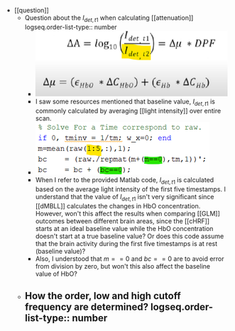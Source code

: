- [[question]]
	- Question about the $I_{det, t1}$ when calculating [[attenuation]]
	  logseq.order-list-type:: number
		- ![image.png](../assets/image_1717141106242_0.png)
		- I saw some resources mentioned that baseline value, $I_{det, t1}$ is commonly calculated by averaging [[light intensity]] over entire scan.
		- ![image.png](../assets/image_1717141292754_0.png)
		- When I refer to the provided Matlab code, $I_{det, t1}$ is calculated based on the average light intensity of the first five timestamps. I understand that the value of $I_{det, t1}$ isn't very significant since [[dMBLL]] calculates the changes in HbO concentration. However, won't this affect the results when comparing [[GLM]] outcomes between different brain areas, since the [[cHRF]] starts at an ideal baseline value while the HbO concentration doesn't start at a true baseline value? Or does this code assume that the brain activity during the first five timestamps is at rest (baseline value)?
		- Also, I understood that $m==0$ and $bc==0$ are to avoid error from division by zero, but won't this also affect the baseline value of HbO?
	- How the order, low and high cutoff frequency are determined?
	  logseq.order-list-type:: number
		-